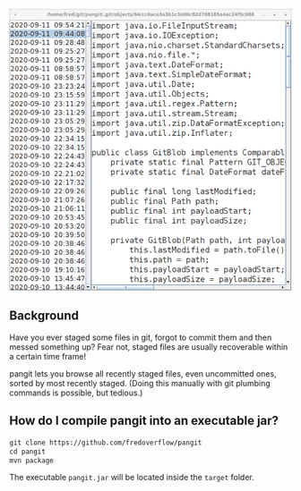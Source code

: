 ![pangit](pangit.png)

## Background

Have you ever staged some files in git, forgot to commit them and then messed something up?
Fear not, staged files are usually recoverable within a certain time frame!

pangit lets you browse all recently staged files, even uncommitted ones, sorted by most recently staged.
(Doing this manually with git plumbing commands is possible, but tedious.)

## How do I compile pangit into an executable jar?
```
git clone https://github.com/fredoverflow/pangit
cd pangit
mvn package
```
The executable `pangit.jar` will be located inside the `target` folder.
